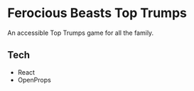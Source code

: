 # Ferocious Beasts Top Trumps 

An accessible Top Trumps game for all the family.

## Tech

- React
- OpenProps
